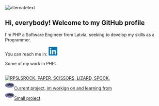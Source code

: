 <img src="https://raw.githubusercontent.com/saadeghi/saadeghi/master/dino.gif" alt="alternatetext">

<h2>Hi, everybody!
Welcome to my GitHub profile</h2>


I'm PHP a Software Engineer  from Latvia, seeking to develop my skills as a Programmer.

You can reach me in: 
<a href="www.linkedin.com/in/janis-stals">
<img border="0" alt="W3Schools" src="https://github.com/devicons/devicon/blob/master/icons/linkedin/linkedin-original.svg" width="30" height="30"></a>
 


Some of my work in PHP: 

<br>
<a href="https://github.com/JanisSt/RPSLS">
<img border="0" alt = "RPSLS" src="https://www.seekpng.com/png/small/207-2077427_rock-paper-scissors-lizard-spock-rock-paper-scissors.png" width="30" height="30" >ROCK, PAPER, SCISSORS, LIZARD, SPOCK. </a>
<br>
<a href="https://github.com/JanisSt/codelex-blog-1">
<img border="0" alt = "RPSLS" src="https://github.com/devicons/devicon/blob/master/icons/php/php-original.svg" width="30" height="30" >Current project, im workign on and learning from</a>
<br>
<a href="https://github.com/JanisSt/Narvesen">
<img border="0" alt = "Narvesen" src="https://github.com/devicons/devicon/blob/master/icons/php/php-original.svg" width="30" height="30" >Small project</a>







